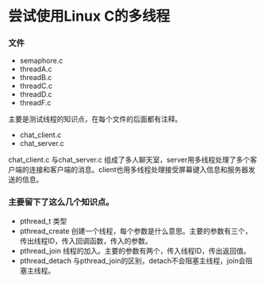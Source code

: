 # 尝试使用Linux C的多线程

### 文件
- semaphore.c
- threadA.c
- threadB.c
- threadC.c
- threadD.c
- threadF.c

主要是测试线程的知识点，在每个文件的后面都有注释。

- chat_client.c
- chat_server.c

chat_client.c 与chat_server.c 组成了多人聊天室，server用多线程处理了多个客户端的连接和客户端的消息。client也用多线程处理接受屏幕键入信息和服务器发送的信息。


### 主要留下了这么几个知识点。
- pthread_t 类型 
- pthread_create 创建一个线程，每个参数是什么意思。主要的参数有三个，传出线程ID，传入回调函数，传入的参数。
- pthread_join 线程的加入。主要的参数有两个，传入线程ID，传出返回值。
- pthread_detach 与pthread_join的区别，detach不会阻塞主线程，join会阻塞主线程。